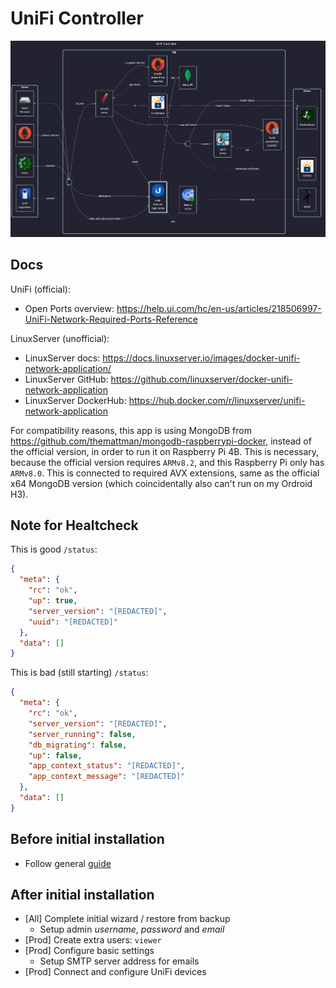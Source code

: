 # UniFi Controller

![diagram](../../docs/diagrams/out/apps/unifi-controller.png)

## Docs

UniFi (official):

- Open Ports overview: <https://help.ui.com/hc/en-us/articles/218506997-UniFi-Network-Required-Ports-Reference>

LinuxServer (unofficial):

- LinuxServer docs: <https://docs.linuxserver.io/images/docker-unifi-network-application/>
- LinuxServer GitHub: <https://github.com/linuxserver/docker-unifi-network-application>
- LinuxServer DockerHub: <https://hub.docker.com/r/linuxserver/unifi-network-application>

For compatibility reasons, this app is using MongoDB from <https://github.com/themattman/mongodb-raspberrypi-docker>,
instead of the official version, in order to run it on Raspberry Pi 4B.
This is necessary, because the official version requires `ARMv8.2`, and this Raspberry Pi only has `ARMv8.0`.
This is connected to required AVX extensions, same as the official x64 MongoDB version (which coincidentally also can't run on my Ordroid H3).

## Note for Healtcheck

This is good `/status`:

```json
{
  "meta": {
    "rc": "ok",
    "up": true,
    "server_version": "[REDACTED]",
    "uuid": "[REDACTED]"
  },
  "data": []
}
```

This is bad (still starting) `/status`:

```json
{
  "meta": {
    "rc": "ok",
    "server_version": "[REDACTED]",
    "server_running": false,
    "db_migrating": false,
    "up": false,
    "app_context_status": "[REDACTED]",
    "app_context_message": "[REDACTED]"
  },
  "data": []
}
```

## Before initial installation

- Follow general [guide](../../docs/Checklist%20for%20new%20docker-apps.md)

## After initial installation

- \[All\] Complete initial wizard / restore from backup
    - Setup admin _username_, _password_ and _email_
- \[Prod\] Create extra users: `viewer`
- \[Prod\] Configure basic settings
    - Setup SMTP server address for emails
- \[Prod\] Connect and configure UniFi devices
